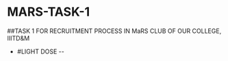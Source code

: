 # MARS-TASK-1
##TASK 1 FOR RECRUITMENT PROCESS IN MaRS CLUB OF OUR COLLEGE, IIITD&amp;M
- #LIGHT DOSE
--
